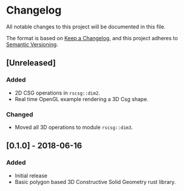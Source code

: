 # Changelog
All notable changes to this project will be documented in this file.

The format is based on [Keep a Changelog](https://keepachangelog.com/en/1.0.0/),
and this project adheres to [Semantic Versioning](https://semver.org/spec/v2.0.0.html).

## [Unreleased]
### Added
- 2D CSG operations in `rscsg::dim2`.
- Real time OpenGL example rendering a 3D Csg shape.

### Changed
- Moved all 3D operations to module `rscsg::dim3`.

## [0.1.0] - 2018-06-16
### Added
- Initial release
- Basic polygon based 3D Constructive Solid Geometry rust library.
